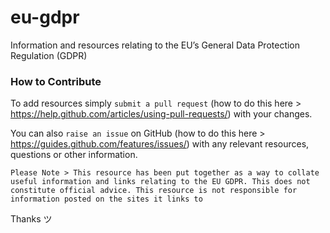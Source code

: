 # eu-gdpr
Information and resources relating to the EU’s General Data Protection Regulation (GDPR)
### How to Contribute

To add resources simply `submit a pull request` (how to do this here > https://help.github.com/articles/using-pull-requests/) with your changes.

You can also `raise an issue` on GitHub (how to do this here > https://guides.github.com/features/issues/) with any relevant resources, questions or other information.

```Please Note > This resource has been put together as a way to collate useful information and links relating to the EU GDPR. This does not constitute official advice. This resource is not responsible for information posted on the sites it links to```

Thanks ツ
